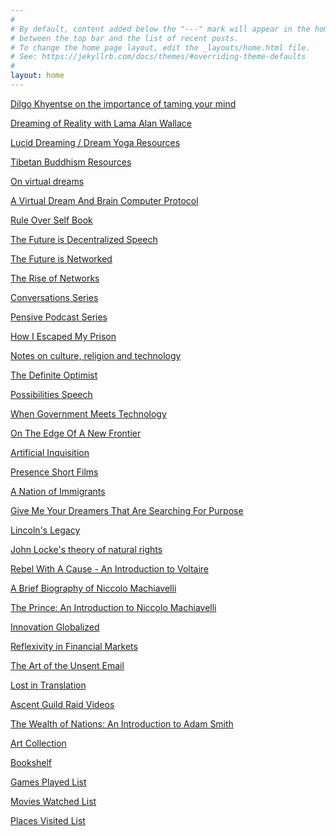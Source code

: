 ```yaml
---
#
# By default, content added below the "---" mark will appear in the home page
# between the top bar and the list of recent posts.
# To change the home page layout, edit the _layouts/home.html file.
# See: https://jekyllrb.com/docs/themes/#overriding-theme-defaults
#
layout: home
---
```


[Dilgo Khyentse on the importance of taming your mind](/khyentsetamemind)
<br>

[Dreaming of Reality with Lama Alan Wallace](/wallacedreamyoga)
<br>

[Lucid Dreaming / Dream Yoga Resources](/dreams)
<br>

[Tibetan Buddhism Resources](/tibetanbuddhism)
<br>

[On virtual dreams](/virtualdreams)
<br>

[A Virtual Dream And Brain Computer Protocol](/networkwhitepaper)
<br>

[Rule Over Self Book](/ruleoverself)
<br>

[The Future is Decentralized Speech](/stanfordshapers) 
<br>

[The Future is Networked](/futurenetworked)
<br>

[The Rise of Networks](/riseofnetworks)
<br>

[Conversations Series](/conversations)
<br>

[Pensive Podcast Series](/pensive)
<br>

[How I Escaped My Prison](/thinkerprison)
<br>

[Notes on culture, religion and technology](/lincolnthiel)
<br>

[The Definite Optimist](/definiteoptimist)
<br>

[Possibilities Speech](/possibilities)
<br>

[When Government Meets Technology](/futuresociety)
<br>

[On The Edge Of A New Frontier](/edgenewfrontier)
<br>

[Artificial Inquisition](/artificialinquisition)
<br>

[Presence Short Films](/presence)
<br>

[A Nation of Immigrants](/nationimmigrants)
<br>

[Give Me Your Dreamers That Are Searching For Purpose](/givemeyourdreamers)
<br>

[Lincoln's Legacy](/lincoln)
<br>

[John Locke's theory of natural rights](/locketheories)
<br>

[Rebel With A Cause - An Introduction to Voltaire](/voltaire)
<br>

[A Brief Biography of Niccolo Machiavelli](/machiavellibio)
<br>

[The Prince: An Introduction to Niccolo Machiavelli](/machiavelli)
<br>

[Innovation Globalized](/innovationglobalized)
<br>

[Reflexivity in Financial Markets](/reflexivity)
<br>

[The Art of the Unsent Email](/unsentemail)
<br>

[Lost in Translation](/lostintranslation)
<br>

[Ascent Guild Raid Videos](/ascentguild)
<br>

[The Wealth of Nations: An Introduction to Adam Smith](/adamsmith)
<br>

<a href="https://photos.app.goo.gl/Yk3KEZGj9Dd2FnDe9">Art Collection</a>
<br>

<a href="https://www.goodreads.com/review/list/95737422?shelf=read&sort=date_added">Bookshelf</a>
<br>

<a href="https://www.imdb.com/list/ls567765043">Games Played List</a>
<br>

<a href="https://www.imdb.com/user/ur85826373/watchlist?sort=date_added%2Cdesc&view=detail">Movies Watched List</a>
<br>

<a href="https://maps.app.goo.gl/vmtWzydsvTrD4k5t5">Places Visited List</a>
<br>


